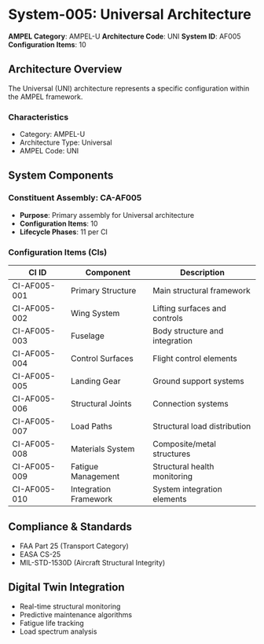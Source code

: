 # System-005: Universal Architecture

**AMPEL Category**: AMPEL-U
**Architecture Code**: UNI
**System ID**: AF005
**Configuration Items**: 10

## Architecture Overview

The Universal (UNI) architecture represents a specific configuration within the AMPEL framework.

### Characteristics
- Category: AMPEL-U
- Architecture Type: Universal
- AMPEL Code: UNI

## System Components

### Constituent Assembly: CA-AF005
- **Purpose**: Primary assembly for Universal architecture
- **Configuration Items**: 10
- **Lifecycle Phases**: 11 per CI

### Configuration Items (CIs)

| CI ID | Component | Description |
|-------|-----------|-------------|
| CI-AF005-001 | Primary Structure | Main structural framework |
| CI-AF005-002 | Wing System | Lifting surfaces and controls |
| CI-AF005-003 | Fuselage | Body structure and integration |
| CI-AF005-004 | Control Surfaces | Flight control elements |
| CI-AF005-005 | Landing Gear | Ground support systems |
| CI-AF005-006 | Structural Joints | Connection systems |
| CI-AF005-007 | Load Paths | Structural load distribution |
| CI-AF005-008 | Materials System | Composite/metal structures |
| CI-AF005-009 | Fatigue Management | Structural health monitoring |
| CI-AF005-010 | Integration Framework | System integration elements |

## Compliance & Standards
- FAA Part 25 (Transport Category)
- EASA CS-25
- MIL-STD-1530D (Aircraft Structural Integrity)

## Digital Twin Integration
- Real-time structural monitoring
- Predictive maintenance algorithms
- Fatigue life tracking
- Load spectrum analysis
